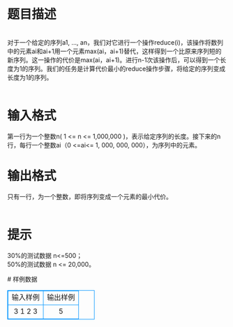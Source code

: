# 

 
 # 题目描述 
<p>
<br>对于一个给定的序列a1, …, an，我们对它进行一个操作reduce(i)，该操作将数列中的元素ai和ai+1用一个元素max(ai，ai+1)替代，这样得到一个比原来序列短的新序列。这一操作的代价是max(ai，ai+1)。进行n-1次该操作后，可以得到一个长度为1的序列。我们的任务是计算代价最小的reduce操作步骤，将给定的序列变成长度为1的序列。<br><br></p> 

 
 # 输入格式 
<p>
第一行为一个整数n( 1 <= n <= 1,000,000 )，表示给定序列的长度。接下来的n行，每行一个整数ai（0 <=ai<= 1, 000, 000, 000），为序列中的元素。<br></p> 

 
 # 输出格式 
<p>
只有一行，为一个整数，即将序列变成一个元素的最小代价。<br><br></p> 

 
 # 提示 
<p>
30%的测试数据 n<=500；<br>50%的测试数据 n <= 20,000。<br></p> 
# 样例数据
<style>
        table,table tr th, table tr td { border:1px solid #0094ff; }
        table { width: 200px; min-height: 25px; line-height: 25px; text-align: center; border-collapse: collapse;}   
    </style>
<table>
	<tr>
		<td>输入样例</td>
		<td>输出样例</td>
	</tr>
<tr><td>3
1
2
3	</td><td>5
</td></tr></table>
